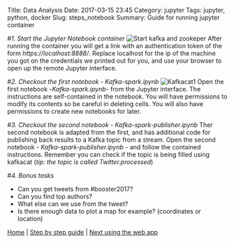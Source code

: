 Title: Data Analysis
Date: 2017-03-15 23:45
Category: jupyter
Tags: jupyter, python, docker
Slug: steps_notebook
Summary: Guide for running jupyter container

#*1. Start the Jupyter Notebook container*
![Start kafka and zookeper](/images/steps/kafka/kafka1.png)
After running the container you will get a link with an authentication token of the form *https://localhost:8888/<token>*. Replace localhost for the ip of the machine you got on the credentials we printed out for you, and use your browser to open up the remote Jupyter interface.

#*2. Checkout the first notebook - Kafka-spark.ipynb*
![Kafkacat1](/images/steps/kafka/kafka2.png)
Open the first notebook -*Kafka-spark.ipynb*- from the Jupyter interface. The instructions are self-contained in the notebook. You will have permissions to modify its contents so be careful in deleting cells. You will also have permissions to create new notebooks for later.


#*3. Checkout the second notebook - Kafka-spark-publisher.ipynb*
Ther second notebook is adapted from the first, and has additional code for publishing back results to a Kafka topic from a stream. Open the second notebook - *Kafka-spark-publisher.ipynb* - and follow the contained instructions. Remember you can check if the topic is being filled using kafkacat (*tip: the topic is called Twitter.processed*)


#*4. Bonus tasks*
- Can you get tweets from #booster2017?
- Can you find top authors?
- What else can we use from the tweet?
- Is there enough data to plot a map for example? (coordinates or location)

[Home](/) | [Step by step guide]({filename}/steps/index.md) | [Next using the web app]({filename}/steps/web.md)
